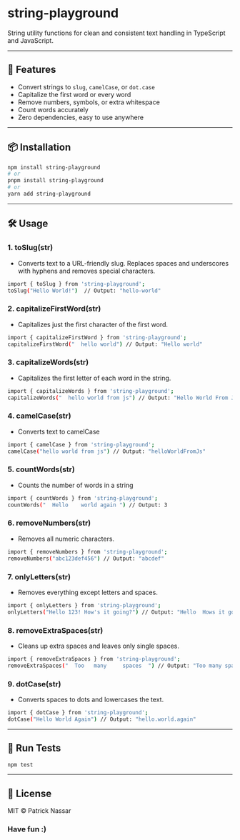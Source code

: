 # string-playground

String utility functions for clean and consistent text handling in TypeScript and JavaScript.

---

## 🚀 Features

- Convert strings to `slug`, `camelCase`, or `dot.case`
- Capitalize the first word or every word
- Remove numbers, symbols, or extra whitespace
- Count words accurately
- Zero dependencies, easy to use anywhere

---

## 📦 Installation

```bash
npm install string-playground
# or
pnpm install string-playground
# or
yarn add string-playground
```

---

## 🛠️ Usage

### 1. toSlug(str)
- Converts text to a URL-friendly slug. Replaces spaces and underscores with hyphens and removes special characters.
```bash
import { toSlug } from 'string-playground';
toSlug("Hello World!")  // Output: "hello-world"
```

### 2. capitalizeFirstWord(str)
- Capitalizes just the first character of the first word.
```bash
import { capitalizeFirstWord } from 'string-playground';
capitalizeFirstWord("  hello world") // Output: "Hello world"
```

### 3. capitalizeWords(str)
- Capitalizes the first letter of each word in the string.
```bash
import { capitalizeWords } from 'string-playground';
capitalizeWords("  hello world from js") // Output: "Hello World From Js"
```

### 4. camelCase(str)
- Converts text to camelCase
```bash
import { camelCase } from 'string-playground';
camelCase("hello world from js") // Output: "helloWorldFromJs"
```

### 5. countWords(str)
- Counts the number of words in a string
```bash
import { countWords } from 'string-playground';
countWords("  Hello    world again ") // Output: 3
```

### 6. removeNumbers(str)
- Removes all numeric characters.
```bash
import { removeNumbers } from 'string-playground';
removeNumbers("abc123def456") // Output: "abcdef"
```

### 7. onlyLetters(str)
- Removes everything except letters and spaces.
```bash
import { onlyLetters } from 'string-playground';
onlyLetters("Hello 123! How's it going?") // Output: "Hello  Hows it going"
```

### 8. removeExtraSpaces(str)
- Cleans up extra spaces and leaves only single spaces.
```bash
import { removeExtraSpaces } from 'string-playground';
removeExtraSpaces("  Too   many     spaces  ") // Output: "Too many spaces"
```

### 9. dotCase(str)
- Converts spaces to dots and lowercases the text.
```bash
import { dotCase } from 'string-playground';
dotCase("Hello World Again") // Output: "hello.world.again"
```

---

## 🧪 Run Tests

```bash
npm test
```

---

## 📄 License

MIT © Patrick Nassar
### Have fun :)
